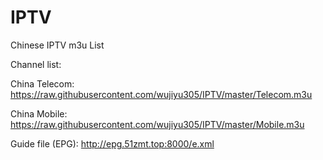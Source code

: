 # IPTV

Chinese IPTV m3u List

Channel list:

China Telecom: https://raw.githubusercontent.com/wujiyu305/IPTV/master/Telecom.m3u

China Mobile: https://raw.githubusercontent.com/wujiyu305/IPTV/master/Mobile.m3u

Guide file (EPG):
http://epg.51zmt.top:8000/e.xml
